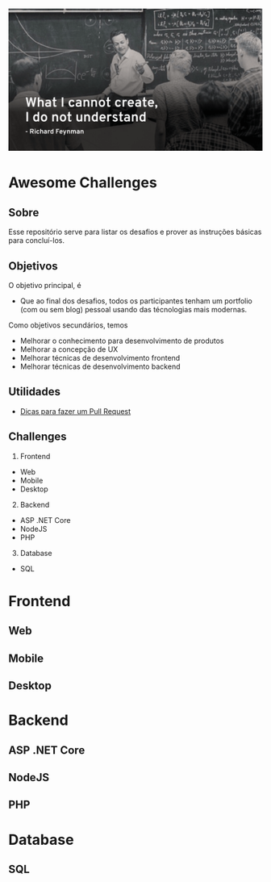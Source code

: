 # ![Desafio Sou FullStack](https://github.com/cybers-athletic/Desafios/raw/master/feynman.png)

# Awesome Challenges

## Sobre

Esse repositório serve para listar os desafios e prover as instruções básicas para concluí-los.

## Objetivos

O objetivo principal, é 

- Que ao final dos desafios, todos os participantes tenham um portfolio (com ou sem blog) pessoal usando das técnologias mais modernas.

Como objetivos secundários, temos 

- Melhorar o conhecimento para desenvolvimento de produtos
- Melhorar a concepção de UX 
- Melhorar técnicas de desenvolvimento frontend
- Melhorar técnicas de desenvolvimento backend



## Utilidades

- [Dicas para fazer um Pull Request](https://blog.da2k.com.br/2015/02/04/git-e-github-do-clone-ao-pull-request/)


## Challenges

1. Frontend
* Web
* Mobile
* Desktop
2. Backend
* ASP .NET Core
* NodeJS
* PHP
3. Database
* SQL




# Frontend
## Web
## Mobile
## Desktop

# Backend
## ASP .NET Core
## NodeJS
## PHP

# Database
## SQL
